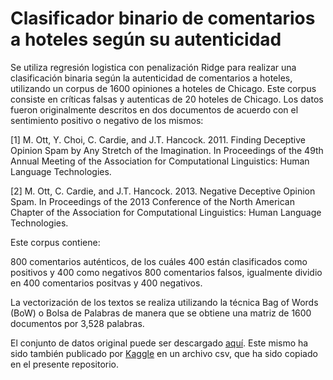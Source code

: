 # Clasificador binario de comentarios a hoteles según su autenticidad
Se utiliza regresión logistica con penalización Ridge para realizar una clasificación binaria según la autenticidad de comentarios a hoteles, utilizando un corpus de 1600 opiniones a hoteles de Chicago. 
Este corpus consiste en críticas falsas y autenticas de 20 hoteles de Chicago. Los datos fueron originalmente descritos en dos documentos de acuerdo con el sentimiento positivo o negativo de los mismos:

[1] M. Ott, Y. Choi, C. Cardie, and J.T. Hancock. 2011. Finding Deceptive Opinion Spam by Any Stretch of the Imagination. In Proceedings of the 49th Annual Meeting of the Association for Computational Linguistics: Human Language Technologies.

[2] M. Ott, C. Cardie, and J.T. Hancock. 2013. Negative Deceptive Opinion Spam. In Proceedings of the 2013 Conference of the North American Chapter of the Association for Computational Linguistics: Human Language Technologies.

Este corpus contiene:

800 comentarios auténticos, de los cuáles 400 están clasificados como positivos y 400 como negativos
800 comentarios falsos, igualmente dividio en 400 comentarios positvas y 400 negativos.

La vectorización de los textos se realiza utilizando la técnica Bag of Words (BoW) o Bolsa de Palabras de manera que se obtiene una matriz de 1600 documentos por 3,528 palabras.

El conjunto de datos original puede ser descargado [aquí](https://myleott.com/op-spam.html). Este mismo ha sido también publicado por [Kaggle](https://www.kaggle.com/rtatman/deceptive-opinion-spam-corpus) en un archivo csv, que ha sido copiado en el presente repositorio.
